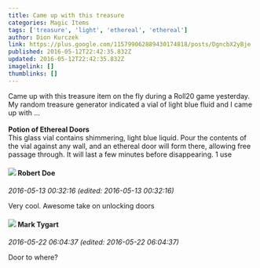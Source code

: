 ```yaml
---
title: Came up with this treasure
categories: Magic Items
tags: ['treasure', 'light', 'ethereal', 'ethereal']
author: Dion Kurczek
link: https://plus.google.com/115799062889430174818/posts/DgncbX2yBje
published: 2016-05-12T22:42:35.832Z
updated: 2016-05-12T22:42:35.832Z
imagelink: []
thumblinks: []
---
```


Came up with this treasure item on the fly during a Roll20 game yesterday.  My random treasure generator indicated a vial of light blue fluid and I came up with ...<br /><br /><b>Potion of Ethereal Doors</b><br />This glass vial contains shimmering, light blue liquid.  Pour the contents of the vial against any wall, and an ethereal door will form there, allowing free passage through.  It will last a few minutes before disappearing.  1 use
<div id='comment z12kyf152vrvcrv2f22kuj2gcpicdhtd1'>
  <h4><img src='{{site.baseurl}}//images/avatars/105487846931822189120_photo.jpg'> Robert Doe</h4>
      <p><cite>2016-05-13 00:32:16 (edited: 2016-05-13 00:32:16)</cite></p>
        <p>Very cool. Awesome take on unlocking doors</p>
</div>
        

<div id='comment z12kyf152vrvcrv2f22kuj2gcpicdhtd1'>
  <h4><img src='{{site.baseurl}}//images/avatars/118088719859349999400_photo.jpg'> Mark Tygart</h4>
      <p><cite>2016-05-22 06:04:37 (edited: 2016-05-22 06:04:37)</cite></p>
        <p>Door to where?</p>
</div>
        